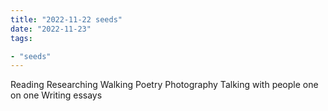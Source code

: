 ```yaml
---
title: "2022-11-22 seeds"
date: "2022-11-23"
tags:

- "seeds"
---
```


Reading
Researching
Walking
Poetry
Photography
Talking with people one on one
Writing essays